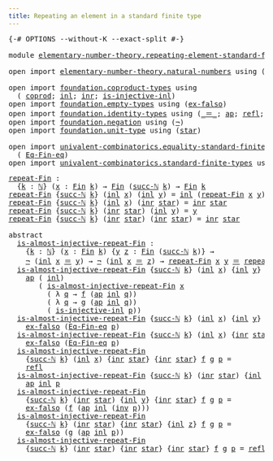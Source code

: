 ```yaml
---
title: Repeating an element in a standard finite type
---
```


<pre class="Agda"><a id="72" class="Symbol">{-#</a> <a id="76" class="Keyword">OPTIONS</a> <a id="84" class="Pragma">--without-K</a> <a id="96" class="Pragma">--exact-split</a> <a id="110" class="Symbol">#-}</a>

<a id="115" class="Keyword">module</a> <a id="122" href="elementary-number-theory.repeating-element-standard-finite-type.html" class="Module">elementary-number-theory.repeating-element-standard-finite-type</a> <a id="186" class="Keyword">where</a>

<a id="193" class="Keyword">open</a> <a id="198" class="Keyword">import</a> <a id="205" href="elementary-number-theory.natural-numbers.html" class="Module">elementary-number-theory.natural-numbers</a> <a id="246" class="Keyword">using</a> <a id="252" class="Symbol">(</a><a id="253" href="elementary-number-theory.natural-numbers.html#1458" class="Datatype">ℕ</a><a id="254" class="Symbol">;</a> <a id="256" href="elementary-number-theory.natural-numbers.html#1479" class="InductiveConstructor">zero-ℕ</a><a id="262" class="Symbol">;</a> <a id="264" href="elementary-number-theory.natural-numbers.html#1492" class="InductiveConstructor">succ-ℕ</a><a id="270" class="Symbol">)</a>

<a id="273" class="Keyword">open</a> <a id="278" class="Keyword">import</a> <a id="285" href="foundation.coproduct-types.html" class="Module">foundation.coproduct-types</a> <a id="312" class="Keyword">using</a>
  <a id="320" class="Symbol">(</a> <a id="322" href="foundation.coproduct-types.html#1168" class="Datatype">coprod</a><a id="328" class="Symbol">;</a> <a id="330" href="foundation.coproduct-types.html#1239" class="InductiveConstructor">inl</a><a id="333" class="Symbol">;</a> <a id="335" href="foundation.coproduct-types.html#1262" class="InductiveConstructor">inr</a><a id="338" class="Symbol">;</a> <a id="340" href="foundation.coproduct-types.html#2413" class="Function">is-injective-inl</a><a id="356" class="Symbol">)</a>
<a id="358" class="Keyword">open</a> <a id="363" class="Keyword">import</a> <a id="370" href="foundation.empty-types.html" class="Module">foundation.empty-types</a> <a id="393" class="Keyword">using</a> <a id="399" class="Symbol">(</a><a id="400" href="foundation-core.empty-types.html#1160" class="Function">ex-falso</a><a id="408" class="Symbol">)</a>
<a id="410" class="Keyword">open</a> <a id="415" class="Keyword">import</a> <a id="422" href="foundation.identity-types.html" class="Module">foundation.identity-types</a> <a id="448" class="Keyword">using</a> <a id="454" class="Symbol">(</a><a id="455" href="foundation-core.identity-types.html#1865" class="Function Operator">_＝_</a><a id="458" class="Symbol">;</a> <a id="460" href="foundation-core.identity-types.html#4003" class="Function">ap</a><a id="462" class="Symbol">;</a> <a id="464" href="foundation-core.identity-types.html#1820" class="InductiveConstructor">refl</a><a id="468" class="Symbol">;</a> <a id="470" href="foundation-core.identity-types.html#2729" class="Function">inv</a><a id="473" class="Symbol">)</a>
<a id="475" class="Keyword">open</a> <a id="480" class="Keyword">import</a> <a id="487" href="foundation.negation.html" class="Module">foundation.negation</a> <a id="507" class="Keyword">using</a> <a id="513" class="Symbol">(</a><a id="514" href="foundation-core.negation.html#465" class="Function">¬</a><a id="515" class="Symbol">)</a>
<a id="517" class="Keyword">open</a> <a id="522" class="Keyword">import</a> <a id="529" href="foundation.unit-type.html" class="Module">foundation.unit-type</a> <a id="550" class="Keyword">using</a> <a id="556" class="Symbol">(</a><a id="557" href="foundation.unit-type.html#1099" class="InductiveConstructor">star</a><a id="561" class="Symbol">)</a>

<a id="564" class="Keyword">open</a> <a id="569" class="Keyword">import</a> <a id="576" href="univalent-combinatorics.equality-standard-finite-types.html" class="Module">univalent-combinatorics.equality-standard-finite-types</a> <a id="631" class="Keyword">using</a>
  <a id="639" class="Symbol">(</a> <a id="641" href="univalent-combinatorics.equality-standard-finite-types.html#2336" class="Function">Eq-Fin-eq</a><a id="650" class="Symbol">)</a>
<a id="652" class="Keyword">open</a> <a id="657" class="Keyword">import</a> <a id="664" href="univalent-combinatorics.standard-finite-types.html" class="Module">univalent-combinatorics.standard-finite-types</a> <a id="710" class="Keyword">using</a> <a id="716" class="Symbol">(</a><a id="717" href="univalent-combinatorics.standard-finite-types.html#2149" class="Function">Fin</a><a id="720" class="Symbol">)</a>
</pre>
<pre class="Agda"><a id="repeat-Fin"></a><a id="735" href="elementary-number-theory.repeating-element-standard-finite-type.html#735" class="Function">repeat-Fin</a> <a id="746" class="Symbol">:</a>
  <a id="750" class="Symbol">{</a><a id="751" href="elementary-number-theory.repeating-element-standard-finite-type.html#751" class="Bound">k</a> <a id="753" class="Symbol">:</a> <a id="755" href="elementary-number-theory.natural-numbers.html#1458" class="Datatype">ℕ</a><a id="756" class="Symbol">}</a> <a id="758" class="Symbol">(</a><a id="759" href="elementary-number-theory.repeating-element-standard-finite-type.html#759" class="Bound">x</a> <a id="761" class="Symbol">:</a> <a id="763" href="univalent-combinatorics.standard-finite-types.html#2149" class="Function">Fin</a> <a id="767" href="elementary-number-theory.repeating-element-standard-finite-type.html#751" class="Bound">k</a><a id="768" class="Symbol">)</a> <a id="770" class="Symbol">→</a> <a id="772" href="univalent-combinatorics.standard-finite-types.html#2149" class="Function">Fin</a> <a id="776" class="Symbol">(</a><a id="777" href="elementary-number-theory.natural-numbers.html#1492" class="InductiveConstructor">succ-ℕ</a> <a id="784" href="elementary-number-theory.repeating-element-standard-finite-type.html#751" class="Bound">k</a><a id="785" class="Symbol">)</a> <a id="787" class="Symbol">→</a> <a id="789" href="univalent-combinatorics.standard-finite-types.html#2149" class="Function">Fin</a> <a id="793" href="elementary-number-theory.repeating-element-standard-finite-type.html#751" class="Bound">k</a>
<a id="795" href="elementary-number-theory.repeating-element-standard-finite-type.html#735" class="Function">repeat-Fin</a> <a id="806" class="Symbol">{</a><a id="807" href="elementary-number-theory.natural-numbers.html#1492" class="InductiveConstructor">succ-ℕ</a> <a id="814" href="elementary-number-theory.repeating-element-standard-finite-type.html#814" class="Bound">k</a><a id="815" class="Symbol">}</a> <a id="817" class="Symbol">(</a><a id="818" href="foundation.coproduct-types.html#1239" class="InductiveConstructor">inl</a> <a id="822" href="elementary-number-theory.repeating-element-standard-finite-type.html#822" class="Bound">x</a><a id="823" class="Symbol">)</a> <a id="825" class="Symbol">(</a><a id="826" href="foundation.coproduct-types.html#1239" class="InductiveConstructor">inl</a> <a id="830" href="elementary-number-theory.repeating-element-standard-finite-type.html#830" class="Bound">y</a><a id="831" class="Symbol">)</a> <a id="833" class="Symbol">=</a> <a id="835" href="foundation.coproduct-types.html#1239" class="InductiveConstructor">inl</a> <a id="839" class="Symbol">(</a><a id="840" href="elementary-number-theory.repeating-element-standard-finite-type.html#735" class="Function">repeat-Fin</a> <a id="851" href="elementary-number-theory.repeating-element-standard-finite-type.html#822" class="Bound">x</a> <a id="853" href="elementary-number-theory.repeating-element-standard-finite-type.html#830" class="Bound">y</a><a id="854" class="Symbol">)</a>
<a id="856" href="elementary-number-theory.repeating-element-standard-finite-type.html#735" class="Function">repeat-Fin</a> <a id="867" class="Symbol">{</a><a id="868" href="elementary-number-theory.natural-numbers.html#1492" class="InductiveConstructor">succ-ℕ</a> <a id="875" href="elementary-number-theory.repeating-element-standard-finite-type.html#875" class="Bound">k</a><a id="876" class="Symbol">}</a> <a id="878" class="Symbol">(</a><a id="879" href="foundation.coproduct-types.html#1239" class="InductiveConstructor">inl</a> <a id="883" href="elementary-number-theory.repeating-element-standard-finite-type.html#883" class="Bound">x</a><a id="884" class="Symbol">)</a> <a id="886" class="Symbol">(</a><a id="887" href="foundation.coproduct-types.html#1262" class="InductiveConstructor">inr</a> <a id="891" href="foundation.unit-type.html#1099" class="InductiveConstructor">star</a><a id="895" class="Symbol">)</a> <a id="897" class="Symbol">=</a> <a id="899" href="foundation.coproduct-types.html#1262" class="InductiveConstructor">inr</a> <a id="903" href="foundation.unit-type.html#1099" class="InductiveConstructor">star</a>
<a id="908" href="elementary-number-theory.repeating-element-standard-finite-type.html#735" class="Function">repeat-Fin</a> <a id="919" class="Symbol">{</a><a id="920" href="elementary-number-theory.natural-numbers.html#1492" class="InductiveConstructor">succ-ℕ</a> <a id="927" href="elementary-number-theory.repeating-element-standard-finite-type.html#927" class="Bound">k</a><a id="928" class="Symbol">}</a> <a id="930" class="Symbol">(</a><a id="931" href="foundation.coproduct-types.html#1262" class="InductiveConstructor">inr</a> <a id="935" href="foundation.unit-type.html#1099" class="InductiveConstructor">star</a><a id="939" class="Symbol">)</a> <a id="941" class="Symbol">(</a><a id="942" href="foundation.coproduct-types.html#1239" class="InductiveConstructor">inl</a> <a id="946" href="elementary-number-theory.repeating-element-standard-finite-type.html#946" class="Bound">y</a><a id="947" class="Symbol">)</a> <a id="949" class="Symbol">=</a> <a id="951" href="elementary-number-theory.repeating-element-standard-finite-type.html#946" class="Bound">y</a>
<a id="953" href="elementary-number-theory.repeating-element-standard-finite-type.html#735" class="Function">repeat-Fin</a> <a id="964" class="Symbol">{</a><a id="965" href="elementary-number-theory.natural-numbers.html#1492" class="InductiveConstructor">succ-ℕ</a> <a id="972" href="elementary-number-theory.repeating-element-standard-finite-type.html#972" class="Bound">k</a><a id="973" class="Symbol">}</a> <a id="975" class="Symbol">(</a><a id="976" href="foundation.coproduct-types.html#1262" class="InductiveConstructor">inr</a> <a id="980" href="foundation.unit-type.html#1099" class="InductiveConstructor">star</a><a id="984" class="Symbol">)</a> <a id="986" class="Symbol">(</a><a id="987" href="foundation.coproduct-types.html#1262" class="InductiveConstructor">inr</a> <a id="991" href="foundation.unit-type.html#1099" class="InductiveConstructor">star</a><a id="995" class="Symbol">)</a> <a id="997" class="Symbol">=</a> <a id="999" href="foundation.coproduct-types.html#1262" class="InductiveConstructor">inr</a> <a id="1003" href="foundation.unit-type.html#1099" class="InductiveConstructor">star</a>

<a id="1009" class="Keyword">abstract</a>
  <a id="is-almost-injective-repeat-Fin"></a><a id="1020" href="elementary-number-theory.repeating-element-standard-finite-type.html#1020" class="Function">is-almost-injective-repeat-Fin</a> <a id="1051" class="Symbol">:</a>
    <a id="1057" class="Symbol">{</a><a id="1058" href="elementary-number-theory.repeating-element-standard-finite-type.html#1058" class="Bound">k</a> <a id="1060" class="Symbol">:</a> <a id="1062" href="elementary-number-theory.natural-numbers.html#1458" class="Datatype">ℕ</a><a id="1063" class="Symbol">}</a> <a id="1065" class="Symbol">(</a><a id="1066" href="elementary-number-theory.repeating-element-standard-finite-type.html#1066" class="Bound">x</a> <a id="1068" class="Symbol">:</a> <a id="1070" href="univalent-combinatorics.standard-finite-types.html#2149" class="Function">Fin</a> <a id="1074" href="elementary-number-theory.repeating-element-standard-finite-type.html#1058" class="Bound">k</a><a id="1075" class="Symbol">)</a> <a id="1077" class="Symbol">{</a><a id="1078" href="elementary-number-theory.repeating-element-standard-finite-type.html#1078" class="Bound">y</a> <a id="1080" href="elementary-number-theory.repeating-element-standard-finite-type.html#1080" class="Bound">z</a> <a id="1082" class="Symbol">:</a> <a id="1084" href="univalent-combinatorics.standard-finite-types.html#2149" class="Function">Fin</a> <a id="1088" class="Symbol">(</a><a id="1089" href="elementary-number-theory.natural-numbers.html#1492" class="InductiveConstructor">succ-ℕ</a> <a id="1096" href="elementary-number-theory.repeating-element-standard-finite-type.html#1058" class="Bound">k</a><a id="1097" class="Symbol">)}</a> <a id="1100" class="Symbol">→</a>
    <a id="1106" href="foundation-core.negation.html#465" class="Function">¬</a> <a id="1108" class="Symbol">(</a><a id="1109" href="foundation.coproduct-types.html#1239" class="InductiveConstructor">inl</a> <a id="1113" href="elementary-number-theory.repeating-element-standard-finite-type.html#1066" class="Bound">x</a> <a id="1115" href="foundation-core.identity-types.html#1865" class="Function Operator">＝</a> <a id="1117" href="elementary-number-theory.repeating-element-standard-finite-type.html#1078" class="Bound">y</a><a id="1118" class="Symbol">)</a> <a id="1120" class="Symbol">→</a> <a id="1122" href="foundation-core.negation.html#465" class="Function">¬</a> <a id="1124" class="Symbol">(</a><a id="1125" href="foundation.coproduct-types.html#1239" class="InductiveConstructor">inl</a> <a id="1129" href="elementary-number-theory.repeating-element-standard-finite-type.html#1066" class="Bound">x</a> <a id="1131" href="foundation-core.identity-types.html#1865" class="Function Operator">＝</a> <a id="1133" href="elementary-number-theory.repeating-element-standard-finite-type.html#1080" class="Bound">z</a><a id="1134" class="Symbol">)</a> <a id="1136" class="Symbol">→</a> <a id="1138" href="elementary-number-theory.repeating-element-standard-finite-type.html#735" class="Function">repeat-Fin</a> <a id="1149" href="elementary-number-theory.repeating-element-standard-finite-type.html#1066" class="Bound">x</a> <a id="1151" href="elementary-number-theory.repeating-element-standard-finite-type.html#1078" class="Bound">y</a> <a id="1153" href="foundation-core.identity-types.html#1865" class="Function Operator">＝</a> <a id="1155" href="elementary-number-theory.repeating-element-standard-finite-type.html#735" class="Function">repeat-Fin</a> <a id="1166" href="elementary-number-theory.repeating-element-standard-finite-type.html#1066" class="Bound">x</a> <a id="1168" href="elementary-number-theory.repeating-element-standard-finite-type.html#1080" class="Bound">z</a> <a id="1170" class="Symbol">→</a> <a id="1172" href="elementary-number-theory.repeating-element-standard-finite-type.html#1078" class="Bound">y</a> <a id="1174" href="foundation-core.identity-types.html#1865" class="Function Operator">＝</a> <a id="1176" href="elementary-number-theory.repeating-element-standard-finite-type.html#1080" class="Bound">z</a>
  <a id="1180" href="elementary-number-theory.repeating-element-standard-finite-type.html#1020" class="Function">is-almost-injective-repeat-Fin</a> <a id="1211" class="Symbol">{</a><a id="1212" href="elementary-number-theory.natural-numbers.html#1492" class="InductiveConstructor">succ-ℕ</a> <a id="1219" href="elementary-number-theory.repeating-element-standard-finite-type.html#1219" class="Bound">k</a><a id="1220" class="Symbol">}</a> <a id="1222" class="Symbol">(</a><a id="1223" href="foundation.coproduct-types.html#1239" class="InductiveConstructor">inl</a> <a id="1227" href="elementary-number-theory.repeating-element-standard-finite-type.html#1227" class="Bound">x</a><a id="1228" class="Symbol">)</a> <a id="1230" class="Symbol">{</a><a id="1231" href="foundation.coproduct-types.html#1239" class="InductiveConstructor">inl</a> <a id="1235" href="elementary-number-theory.repeating-element-standard-finite-type.html#1235" class="Bound">y</a><a id="1236" class="Symbol">}</a> <a id="1238" class="Symbol">{</a><a id="1239" href="foundation.coproduct-types.html#1239" class="InductiveConstructor">inl</a> <a id="1243" href="elementary-number-theory.repeating-element-standard-finite-type.html#1243" class="Bound">z</a><a id="1244" class="Symbol">}</a> <a id="1246" href="elementary-number-theory.repeating-element-standard-finite-type.html#1246" class="Bound">f</a> <a id="1248" href="elementary-number-theory.repeating-element-standard-finite-type.html#1248" class="Bound">g</a> <a id="1250" href="elementary-number-theory.repeating-element-standard-finite-type.html#1250" class="Bound">p</a> <a id="1252" class="Symbol">=</a>
    <a id="1258" href="foundation-core.identity-types.html#4003" class="Function">ap</a> <a id="1261" class="Symbol">(</a> <a id="1263" href="foundation.coproduct-types.html#1239" class="InductiveConstructor">inl</a><a id="1266" class="Symbol">)</a>
       <a id="1275" class="Symbol">(</a> <a id="1277" href="elementary-number-theory.repeating-element-standard-finite-type.html#1020" class="Function">is-almost-injective-repeat-Fin</a> <a id="1308" href="elementary-number-theory.repeating-element-standard-finite-type.html#1227" class="Bound">x</a>
         <a id="1319" class="Symbol">(</a> <a id="1321" class="Symbol">λ</a> <a id="1323" href="elementary-number-theory.repeating-element-standard-finite-type.html#1323" class="Bound">q</a> <a id="1325" class="Symbol">→</a> <a id="1327" href="elementary-number-theory.repeating-element-standard-finite-type.html#1246" class="Bound">f</a> <a id="1329" class="Symbol">(</a><a id="1330" href="foundation-core.identity-types.html#4003" class="Function">ap</a> <a id="1333" href="foundation.coproduct-types.html#1239" class="InductiveConstructor">inl</a> <a id="1337" href="elementary-number-theory.repeating-element-standard-finite-type.html#1323" class="Bound">q</a><a id="1338" class="Symbol">))</a>
         <a id="1350" class="Symbol">(</a> <a id="1352" class="Symbol">λ</a> <a id="1354" href="elementary-number-theory.repeating-element-standard-finite-type.html#1354" class="Bound">q</a> <a id="1356" class="Symbol">→</a> <a id="1358" href="elementary-number-theory.repeating-element-standard-finite-type.html#1248" class="Bound">g</a> <a id="1360" class="Symbol">(</a><a id="1361" href="foundation-core.identity-types.html#4003" class="Function">ap</a> <a id="1364" href="foundation.coproduct-types.html#1239" class="InductiveConstructor">inl</a> <a id="1368" href="elementary-number-theory.repeating-element-standard-finite-type.html#1354" class="Bound">q</a><a id="1369" class="Symbol">))</a>
         <a id="1381" class="Symbol">(</a> <a id="1383" href="foundation.coproduct-types.html#2413" class="Function">is-injective-inl</a> <a id="1400" href="elementary-number-theory.repeating-element-standard-finite-type.html#1250" class="Bound">p</a><a id="1401" class="Symbol">))</a>
  <a id="1406" href="elementary-number-theory.repeating-element-standard-finite-type.html#1020" class="Function">is-almost-injective-repeat-Fin</a> <a id="1437" class="Symbol">{</a><a id="1438" href="elementary-number-theory.natural-numbers.html#1492" class="InductiveConstructor">succ-ℕ</a> <a id="1445" href="elementary-number-theory.repeating-element-standard-finite-type.html#1445" class="Bound">k</a><a id="1446" class="Symbol">}</a> <a id="1448" class="Symbol">(</a><a id="1449" href="foundation.coproduct-types.html#1239" class="InductiveConstructor">inl</a> <a id="1453" href="elementary-number-theory.repeating-element-standard-finite-type.html#1453" class="Bound">x</a><a id="1454" class="Symbol">)</a> <a id="1456" class="Symbol">{</a><a id="1457" href="foundation.coproduct-types.html#1239" class="InductiveConstructor">inl</a> <a id="1461" href="elementary-number-theory.repeating-element-standard-finite-type.html#1461" class="Bound">y</a><a id="1462" class="Symbol">}</a> <a id="1464" class="Symbol">{</a><a id="1465" href="foundation.coproduct-types.html#1262" class="InductiveConstructor">inr</a> <a id="1469" href="foundation.unit-type.html#1099" class="InductiveConstructor">star</a><a id="1473" class="Symbol">}</a> <a id="1475" href="elementary-number-theory.repeating-element-standard-finite-type.html#1475" class="Bound">f</a> <a id="1477" href="elementary-number-theory.repeating-element-standard-finite-type.html#1477" class="Bound">g</a> <a id="1479" href="elementary-number-theory.repeating-element-standard-finite-type.html#1479" class="Bound">p</a> <a id="1481" class="Symbol">=</a>
    <a id="1487" href="foundation-core.empty-types.html#1160" class="Function">ex-falso</a> <a id="1496" class="Symbol">(</a><a id="1497" href="univalent-combinatorics.equality-standard-finite-types.html#2336" class="Function">Eq-Fin-eq</a> <a id="1507" href="elementary-number-theory.repeating-element-standard-finite-type.html#1479" class="Bound">p</a><a id="1508" class="Symbol">)</a>
  <a id="1512" href="elementary-number-theory.repeating-element-standard-finite-type.html#1020" class="Function">is-almost-injective-repeat-Fin</a> <a id="1543" class="Symbol">{</a><a id="1544" href="elementary-number-theory.natural-numbers.html#1492" class="InductiveConstructor">succ-ℕ</a> <a id="1551" href="elementary-number-theory.repeating-element-standard-finite-type.html#1551" class="Bound">k</a><a id="1552" class="Symbol">}</a> <a id="1554" class="Symbol">(</a><a id="1555" href="foundation.coproduct-types.html#1239" class="InductiveConstructor">inl</a> <a id="1559" href="elementary-number-theory.repeating-element-standard-finite-type.html#1559" class="Bound">x</a><a id="1560" class="Symbol">)</a> <a id="1562" class="Symbol">{</a><a id="1563" href="foundation.coproduct-types.html#1262" class="InductiveConstructor">inr</a> <a id="1567" href="foundation.unit-type.html#1099" class="InductiveConstructor">star</a><a id="1571" class="Symbol">}</a> <a id="1573" class="Symbol">{</a><a id="1574" href="foundation.coproduct-types.html#1239" class="InductiveConstructor">inl</a> <a id="1578" href="elementary-number-theory.repeating-element-standard-finite-type.html#1578" class="Bound">z</a><a id="1579" class="Symbol">}</a> <a id="1581" href="elementary-number-theory.repeating-element-standard-finite-type.html#1581" class="Bound">f</a> <a id="1583" href="elementary-number-theory.repeating-element-standard-finite-type.html#1583" class="Bound">g</a> <a id="1585" href="elementary-number-theory.repeating-element-standard-finite-type.html#1585" class="Bound">p</a> <a id="1587" class="Symbol">=</a>
    <a id="1593" href="foundation-core.empty-types.html#1160" class="Function">ex-falso</a> <a id="1602" class="Symbol">(</a><a id="1603" href="univalent-combinatorics.equality-standard-finite-types.html#2336" class="Function">Eq-Fin-eq</a> <a id="1613" href="elementary-number-theory.repeating-element-standard-finite-type.html#1585" class="Bound">p</a><a id="1614" class="Symbol">)</a>
  <a id="1618" href="elementary-number-theory.repeating-element-standard-finite-type.html#1020" class="Function">is-almost-injective-repeat-Fin</a>
    <a id="1653" class="Symbol">{</a><a id="1654" href="elementary-number-theory.natural-numbers.html#1492" class="InductiveConstructor">succ-ℕ</a> <a id="1661" href="elementary-number-theory.repeating-element-standard-finite-type.html#1661" class="Bound">k</a><a id="1662" class="Symbol">}</a> <a id="1664" class="Symbol">(</a><a id="1665" href="foundation.coproduct-types.html#1239" class="InductiveConstructor">inl</a> <a id="1669" href="elementary-number-theory.repeating-element-standard-finite-type.html#1669" class="Bound">x</a><a id="1670" class="Symbol">)</a> <a id="1672" class="Symbol">{</a><a id="1673" href="foundation.coproduct-types.html#1262" class="InductiveConstructor">inr</a> <a id="1677" href="foundation.unit-type.html#1099" class="InductiveConstructor">star</a><a id="1681" class="Symbol">}</a> <a id="1683" class="Symbol">{</a><a id="1684" href="foundation.coproduct-types.html#1262" class="InductiveConstructor">inr</a> <a id="1688" href="foundation.unit-type.html#1099" class="InductiveConstructor">star</a><a id="1692" class="Symbol">}</a> <a id="1694" href="elementary-number-theory.repeating-element-standard-finite-type.html#1694" class="Bound">f</a> <a id="1696" href="elementary-number-theory.repeating-element-standard-finite-type.html#1696" class="Bound">g</a> <a id="1698" href="elementary-number-theory.repeating-element-standard-finite-type.html#1698" class="Bound">p</a> <a id="1700" class="Symbol">=</a>
    <a id="1706" href="foundation-core.identity-types.html#1820" class="InductiveConstructor">refl</a>
  <a id="1713" href="elementary-number-theory.repeating-element-standard-finite-type.html#1020" class="Function">is-almost-injective-repeat-Fin</a> <a id="1744" class="Symbol">{</a><a id="1745" href="elementary-number-theory.natural-numbers.html#1492" class="InductiveConstructor">succ-ℕ</a> <a id="1752" href="elementary-number-theory.repeating-element-standard-finite-type.html#1752" class="Bound">k</a><a id="1753" class="Symbol">}</a> <a id="1755" class="Symbol">(</a><a id="1756" href="foundation.coproduct-types.html#1262" class="InductiveConstructor">inr</a> <a id="1760" href="foundation.unit-type.html#1099" class="InductiveConstructor">star</a><a id="1764" class="Symbol">)</a> <a id="1766" class="Symbol">{</a><a id="1767" href="foundation.coproduct-types.html#1239" class="InductiveConstructor">inl</a> <a id="1771" href="elementary-number-theory.repeating-element-standard-finite-type.html#1771" class="Bound">y</a><a id="1772" class="Symbol">}</a> <a id="1774" class="Symbol">{</a><a id="1775" href="foundation.coproduct-types.html#1239" class="InductiveConstructor">inl</a> <a id="1779" href="elementary-number-theory.repeating-element-standard-finite-type.html#1779" class="Bound">z</a><a id="1780" class="Symbol">}</a> <a id="1782" href="elementary-number-theory.repeating-element-standard-finite-type.html#1782" class="Bound">f</a> <a id="1784" href="elementary-number-theory.repeating-element-standard-finite-type.html#1784" class="Bound">g</a> <a id="1786" href="elementary-number-theory.repeating-element-standard-finite-type.html#1786" class="Bound">p</a> <a id="1788" class="Symbol">=</a>
    <a id="1794" href="foundation-core.identity-types.html#4003" class="Function">ap</a> <a id="1797" href="foundation.coproduct-types.html#1239" class="InductiveConstructor">inl</a> <a id="1801" href="elementary-number-theory.repeating-element-standard-finite-type.html#1786" class="Bound">p</a>
  <a id="1805" href="elementary-number-theory.repeating-element-standard-finite-type.html#1020" class="Function">is-almost-injective-repeat-Fin</a>
    <a id="1840" class="Symbol">{</a><a id="1841" href="elementary-number-theory.natural-numbers.html#1492" class="InductiveConstructor">succ-ℕ</a> <a id="1848" href="elementary-number-theory.repeating-element-standard-finite-type.html#1848" class="Bound">k</a><a id="1849" class="Symbol">}</a> <a id="1851" class="Symbol">(</a><a id="1852" href="foundation.coproduct-types.html#1262" class="InductiveConstructor">inr</a> <a id="1856" href="foundation.unit-type.html#1099" class="InductiveConstructor">star</a><a id="1860" class="Symbol">)</a> <a id="1862" class="Symbol">{</a><a id="1863" href="foundation.coproduct-types.html#1239" class="InductiveConstructor">inl</a> <a id="1867" href="elementary-number-theory.repeating-element-standard-finite-type.html#1867" class="Bound">y</a><a id="1868" class="Symbol">}</a> <a id="1870" class="Symbol">{</a><a id="1871" href="foundation.coproduct-types.html#1262" class="InductiveConstructor">inr</a> <a id="1875" href="foundation.unit-type.html#1099" class="InductiveConstructor">star</a><a id="1879" class="Symbol">}</a> <a id="1881" href="elementary-number-theory.repeating-element-standard-finite-type.html#1881" class="Bound">f</a> <a id="1883" href="elementary-number-theory.repeating-element-standard-finite-type.html#1883" class="Bound">g</a> <a id="1885" href="elementary-number-theory.repeating-element-standard-finite-type.html#1885" class="Bound">p</a> <a id="1887" class="Symbol">=</a>
    <a id="1893" href="foundation-core.empty-types.html#1160" class="Function">ex-falso</a> <a id="1902" class="Symbol">(</a><a id="1903" href="elementary-number-theory.repeating-element-standard-finite-type.html#1881" class="Bound">f</a> <a id="1905" class="Symbol">(</a><a id="1906" href="foundation-core.identity-types.html#4003" class="Function">ap</a> <a id="1909" href="foundation.coproduct-types.html#1239" class="InductiveConstructor">inl</a> <a id="1913" class="Symbol">(</a><a id="1914" href="foundation-core.identity-types.html#2729" class="Function">inv</a> <a id="1918" href="elementary-number-theory.repeating-element-standard-finite-type.html#1885" class="Bound">p</a><a id="1919" class="Symbol">)))</a>
  <a id="1925" href="elementary-number-theory.repeating-element-standard-finite-type.html#1020" class="Function">is-almost-injective-repeat-Fin</a>
    <a id="1960" class="Symbol">{</a><a id="1961" href="elementary-number-theory.natural-numbers.html#1492" class="InductiveConstructor">succ-ℕ</a> <a id="1968" href="elementary-number-theory.repeating-element-standard-finite-type.html#1968" class="Bound">k</a><a id="1969" class="Symbol">}</a> <a id="1971" class="Symbol">(</a><a id="1972" href="foundation.coproduct-types.html#1262" class="InductiveConstructor">inr</a> <a id="1976" href="foundation.unit-type.html#1099" class="InductiveConstructor">star</a><a id="1980" class="Symbol">)</a> <a id="1982" class="Symbol">{</a><a id="1983" href="foundation.coproduct-types.html#1262" class="InductiveConstructor">inr</a> <a id="1987" href="foundation.unit-type.html#1099" class="InductiveConstructor">star</a><a id="1991" class="Symbol">}</a> <a id="1993" class="Symbol">{</a><a id="1994" href="foundation.coproduct-types.html#1239" class="InductiveConstructor">inl</a> <a id="1998" href="elementary-number-theory.repeating-element-standard-finite-type.html#1998" class="Bound">z</a><a id="1999" class="Symbol">}</a> <a id="2001" href="elementary-number-theory.repeating-element-standard-finite-type.html#2001" class="Bound">f</a> <a id="2003" href="elementary-number-theory.repeating-element-standard-finite-type.html#2003" class="Bound">g</a> <a id="2005" href="elementary-number-theory.repeating-element-standard-finite-type.html#2005" class="Bound">p</a> <a id="2007" class="Symbol">=</a>
    <a id="2013" href="foundation-core.empty-types.html#1160" class="Function">ex-falso</a> <a id="2022" class="Symbol">(</a><a id="2023" href="elementary-number-theory.repeating-element-standard-finite-type.html#2003" class="Bound">g</a> <a id="2025" class="Symbol">(</a><a id="2026" href="foundation-core.identity-types.html#4003" class="Function">ap</a> <a id="2029" href="foundation.coproduct-types.html#1239" class="InductiveConstructor">inl</a> <a id="2033" href="elementary-number-theory.repeating-element-standard-finite-type.html#2005" class="Bound">p</a><a id="2034" class="Symbol">))</a>
  <a id="2039" href="elementary-number-theory.repeating-element-standard-finite-type.html#1020" class="Function">is-almost-injective-repeat-Fin</a>
    <a id="2074" class="Symbol">{</a><a id="2075" href="elementary-number-theory.natural-numbers.html#1492" class="InductiveConstructor">succ-ℕ</a> <a id="2082" href="elementary-number-theory.repeating-element-standard-finite-type.html#2082" class="Bound">k</a><a id="2083" class="Symbol">}</a> <a id="2085" class="Symbol">(</a><a id="2086" href="foundation.coproduct-types.html#1262" class="InductiveConstructor">inr</a> <a id="2090" href="foundation.unit-type.html#1099" class="InductiveConstructor">star</a><a id="2094" class="Symbol">)</a> <a id="2096" class="Symbol">{</a><a id="2097" href="foundation.coproduct-types.html#1262" class="InductiveConstructor">inr</a> <a id="2101" href="foundation.unit-type.html#1099" class="InductiveConstructor">star</a><a id="2105" class="Symbol">}</a> <a id="2107" class="Symbol">{</a><a id="2108" href="foundation.coproduct-types.html#1262" class="InductiveConstructor">inr</a> <a id="2112" href="foundation.unit-type.html#1099" class="InductiveConstructor">star</a><a id="2116" class="Symbol">}</a> <a id="2118" href="elementary-number-theory.repeating-element-standard-finite-type.html#2118" class="Bound">f</a> <a id="2120" href="elementary-number-theory.repeating-element-standard-finite-type.html#2120" class="Bound">g</a> <a id="2122" href="elementary-number-theory.repeating-element-standard-finite-type.html#2122" class="Bound">p</a> <a id="2124" class="Symbol">=</a> <a id="2126" href="foundation-core.identity-types.html#1820" class="InductiveConstructor">refl</a>
</pre>